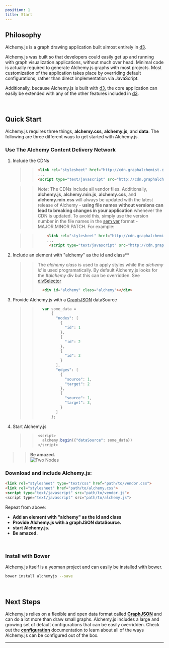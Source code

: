 ```yaml
---
position: 1
title: Start
---
```


## Philosophy

<p class="lead">Alchemy.js is a graph drawing application built almost entirely in <a href="http://d3js.org/">d3</a>.</p>

<p class="lead">Alchemy.js was built so that developers could easily get up and running with graph visualization applications, without much over head.  Minimal code is actually required to generate Alchemy.js graphs with most projects. Most customization of the application takes place by overriding default configurations, rather than direct implementation via JavaScript.</p>

<p class="lead">Additionally, because Alchemy.js is built with <a href="http://d3js.org/">d3</a>, the core application can easily be extended with any of the other features included in <a href="http://d3js.org/">d3</a>.</p>  
<br/>

## Quick Start
Alchemy.js requires three things, **alchemy.css**, **alchemy.js**, and **data**.  The following are three different ways to get started with Alchemy.js.

### Use The Alchemy Content Delivery Network

1. Include the CDNs

    >> ~~~ html
    >> <link rel="stylesheet" href="http://cdn.graphalchemist.com/alchemy.min.css">
    >> ...
    >> <script type="text/javascript" src="http://cdn.graphalchemist.com/alchemy.min.js">
    >> ~~~

    >>  *Note*: The CDNs include all vendor files.  Additionally, **alchemy.js**, **alchemy.min.js**, **alchemy.css**, and **alchemy.min.css** will always be updated with the latest release of Alchemy - **using file names without versions can lead to breaking changes in your application** whenever the CDN is updated.  To avoid this, simply use the version number in the file names in the [sem ver](http://semver.org/) format - MAJOR.MINOR.PATCH.  For example:

    >> ~~~html
    >>     <link rel="stylesheet" href="http://cdn.graphalchemist.com/alchemy.0.2.min.css">
    >>     ...
    >>      <script type="text/javascript" src="http://cdn.graphalchemist.com/alchemy.0.2.min.js">
    >> ~~~

2. Include an element with "alchemy" as the id and class**

    >>   The *alchemy class* is used to apply styles while the *alchemy id* is used programatically.  By default Alchemy.js looks for the *#alchemy* div but this can be overridden.  See [divSelector](http://localhost:9002/docs/#divselector)
    >> 
    >> ~~~ html
    >>   <div id="alchemy" class="alchemy"></div>
    >> ~~~
    >> 

3. Provide Alchemy.js with a [GraphJSON](#GraphJSON) dataSource
    
	>>~~~ javascript
	>>   var some_data = 
	>>       {
	>>         "nodes": [
	>>           {
	>>             "id": 1
	>>           },
	>>           {
	>>             "id": 2
	>>           },
	>>           {
	>>             "id": 3
	>>           }
	>>         ],
	>>         "edges": [
	>>           {
	>>             "source": 1,
	>>             "target": 2
	>>           },
	>>           {
	>>             "source": 1,
	>>             "target": 3,
	>>           }
	>>         ]
	>>       };
    >> ~~~
    >>

4.  Start Alchemy.js
    
    >> ~~~ javascript
    >> <script>
    >>   alchemy.begin({"dataSource": some_data})
    >> </script>
    >> ~~~
    >>
    

>> **Be amazed.**    
>> ![Two Nodes](img/threenodes.png)

### Download and include Alchemy.js:  

~~~ html
<link rel="stylesheet" type="text/css" href="path/to/vendor.css">
<link rel="stylesheet" href="path/to/alchemy.css">
<script type="text/javascript" src="path/to/vendor.js">
<script type="text/javascript" src="path/to/alchemy.js">
~~~
  
Repeat from above:   

* **Add an element with "alchemy" as the id and class**    
* **Provide Alchemy.js with a graphJSON dataSource.**    
* **start Alchemy.js.**    
* **Be amazed.**  
<br/>  
  

### Install with Bower
Alchemy.js itself is a yeoman project and can easily be installed with bower.

~~~ bash
bower install alchemyjs --save
~~~
<br/>

## Next Steps
Alchemy.js relies on a flexible and open data format called **[GraphJSON](#GraphJSON)** and can do a lot more than draw small graphs.  Alchemy.js includes a large and growing set of default configurations that can be easily overridden.  Check out the **[configuration](#Configuration)** documentation to learn about all of the ways Alchemy.js can be configured out of the box.

____
